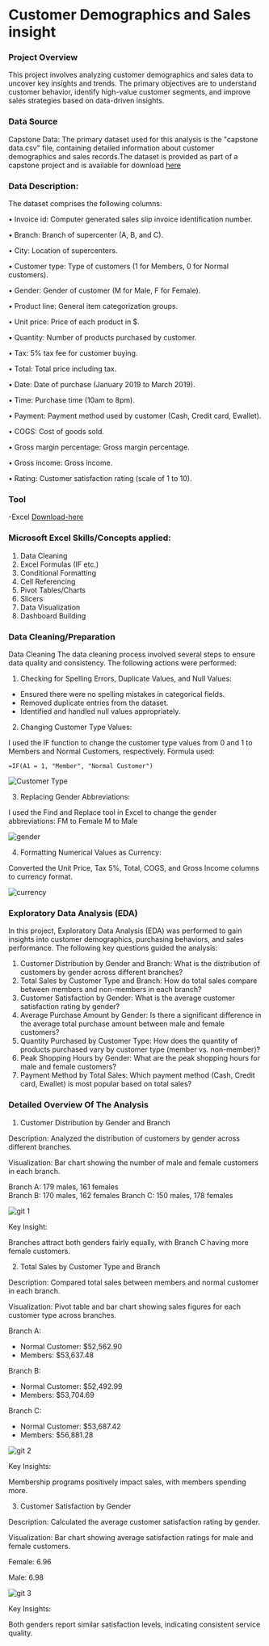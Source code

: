 # Customer Demographics and Sales insight

### Project Overview

This project involves analyzing customer demographics and sales data to uncover key insights and trends. The primary objectives are to understand customer behavior, identify high-value customer segments, and improve sales strategies based on data-driven insights.

### Data Source

Capstone Data: The primary dataset used for this analysis is the "capstone data.csv" file, containing detailed information about customer demographics and sales records.The dataset is provided as part of a capstone project and is available for download [here](https://docs.google.com/spreadsheets/d/1SCc8RT-ckz2B5BhcDQ8DOarPRgIWmU7S/edit?usp=drive_link&ouid=105676808417011957014&rtpof=true&sd=true)

### Data Description:

The dataset comprises the following columns:

•	Invoice id: Computer generated sales slip invoice identification number.


•	Branch: Branch of supercenter (A, B, and C).

•	City: Location of supercenters.

•	Customer type: Type of customers (1 for Members, 0 for Normal customers).

•	Gender: Gender of customer (M for Male, F for Female).

•	Product line: General item categorization groups.

•	Unit price: Price of each product in $.

•	Quantity: Number of products purchased by customer.

•	Tax: 5% tax fee for customer buying.

•	Total: Total price including tax.

•	Date: Date of purchase (January 2019 to March 2019).

•	Time: Purchase time (10am to 8pm).

•	Payment: Payment method used by customer (Cash, Credit card, Ewallet).

•	COGS: Cost of goods sold.

•	Gross margin percentage: Gross margin percentage.

•	Gross income: Gross income.

•	Rating: Customer satisfaction rating (scale of 1 to 10).

### Tool

-Excel [Download-here](https://www.microsoft.com/en-us/microsoft-365/excel)

### Microsoft Excel Skills/Concepts applied:

1. Data Cleaning
2. Excel Formulas (IF etc.)
3. Conditional Formatting
4. Cell Referencing
5. Pivot Tables/Charts
6. Slicers
7. Data Visualization
8. Dashboard Building

### Data Cleaning/Preparation

Data Cleaning
The data cleaning process involved several steps to ensure data quality and consistency. The following actions were performed:

1. Checking for Spelling Errors, Duplicate Values, and Null Values:
- Ensured there were no spelling mistakes in categorical fields.
- Removed duplicate entries from the dataset.
- Identified and handled null values appropriately.

2. Changing Customer Type Values:

I used the IF function to change the customer type values from 0 and 1 to Members and Normal Customers, respectively.
Formula used: 

```excel
=IF(A1 = 1, "Member", "Normal Customer")
```

![Customer Type](https://github.com/user-attachments/assets/39813c92-13ff-4acb-a5b5-fa7ce0202609)


3. Replacing Gender Abbreviations:

I used the Find and Replace tool in Excel to change the gender abbreviations:
FM to Female
M to Male

![gender](https://github.com/user-attachments/assets/94792a3c-bc5e-41de-b1fb-7ff3b0b53412)


4. Formatting Numerical Values as Currency:

Converted the Unit Price, Tax 5%, Total, COGS, and Gross Income columns to currency format.

![currency](https://github.com/user-attachments/assets/b760925c-2484-4575-a195-8ac26b0e70d3)


### Exploratory Data Analysis (EDA)

In this project, Exploratory Data Analysis (EDA) was performed to gain insights into customer demographics, purchasing behaviors, and sales performance. The following key questions guided the analysis:
1. Customer Distribution by Gender and Branch: What is the distribution of customers by gender across different branches?
2. Total Sales by Customer Type and Branch: How do total sales compare between members and non-members in each branch?
3. Customer Satisfaction by Gender: What is the average customer satisfaction rating by gender?
4. Average Purchase Amount by Gender: Is there a significant difference in the average total purchase amount between male and female customers?
5. Quantity Purchased by Customer Type: How does the quantity of products purchased vary by customer type (member vs. non-member)?
6. Peak Shopping Hours by Gender: What are the peak shopping hours for male and female customers?
7. Payment Method by Total Sales: Which payment method (Cash, Credit card, Ewallet) is most popular based on total sales?

### Detailed Overview Of The Analysis

1. Customer Distribution by Gender and Branch

Description: Analyzed the distribution of customers by gender across different branches.

Visualization: Bar chart showing the number of male and female customers in each branch.

Branch A: 179 males, 161 females  
Branch B: 170 males, 162 females 
Branch C: 150 males, 178 females 

![git 1](https://github.com/user-attachments/assets/ce24a29f-7c64-4365-8434-de641a0fd5fe)


Key Insight: 

Branches attract both genders fairly equally, with Branch C having more female customers.

2. Total Sales by Customer Type and Branch

Description: Compared total sales between members and normal customer in each branch.

Visualization: Pivot table and bar chart showing sales figures for each customer type across branches.

Branch A: 
- Normal Customer: $52,562.90
- Members: $53,637.48  

Branch B:
- Normal Customer: $52,492.99
- Members: $53,704.69 

Branch C:
- Normal Customer: $53,687.42
- Members: $56,881.28 

![git 2](https://github.com/user-attachments/assets/5b49f472-b0d7-4402-af31-c2d5dd3f4e27)

Key Insights:

Membership programs positively impact sales, with members spending more.

3. Customer Satisfaction by Gender

Description: Calculated the average customer satisfaction rating by gender.

Visualization: Bar chart showing average satisfaction ratings for male and female customers.

Female: 6.96  

Male: 6.98  

![git 3](https://github.com/user-attachments/assets/f1f06932-449d-4238-8cb5-7d2f34439b9d)

Key Insights:

Both genders report similar satisfaction levels, indicating consistent service quality.

